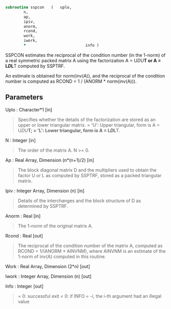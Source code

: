 ```fortran
subroutine sspcon	(	uplo,
		n,
		ap,
		ipiv,
		anorm,
		rcond,
		work,
		iwork,
		*                          info )
```

 SSPCON estimates the reciprocal of the condition number (in the
 1-norm) of a real symmetric packed matrix A using the factorization
 A = U*D*U**T or A = L*D*L**T computed by SSPTRF.

 An estimate is obtained for norm(inv(A)), and the reciprocal of the
 condition number is computed as RCOND = 1 / (ANORM * norm(inv(A))).

## Parameters
Uplo : Character*1 [in]
> Specifies whether the details of the factorization are stored
> as an upper or lower triangular matrix.
> = 'U':  Upper triangular, form is A = U*D*U**T;
> = 'L':  Lower triangular, form is A = L*D*L**T.

N : Integer [in]
> The order of the matrix A.  N >= 0.

Ap : Real Array, Dimension (n*(n+1)/2) [in]
> The block diagonal matrix D and the multipliers used to
> obtain the factor U or L as computed by SSPTRF, stored as a
> packed triangular matrix.

Ipiv : Integer Array, Dimension (n) [in]
> Details of the interchanges and the block structure of D
> as determined by SSPTRF.

Anorm : Real [in]
> The 1-norm of the original matrix A.

Rcond : Real [out]
> The reciprocal of the condition number of the matrix A,
> computed as RCOND = 1/(ANORM * AINVNM), where AINVNM is an
> estimate of the 1-norm of inv(A) computed in this routine.

Work : Real Array, Dimension (2*n) [out]

Iwork : Integer Array, Dimension (n) [out]

Info : Integer [out]
> = 0:  successful exit
> < 0:  if INFO = -i, the i-th argument had an illegal value

